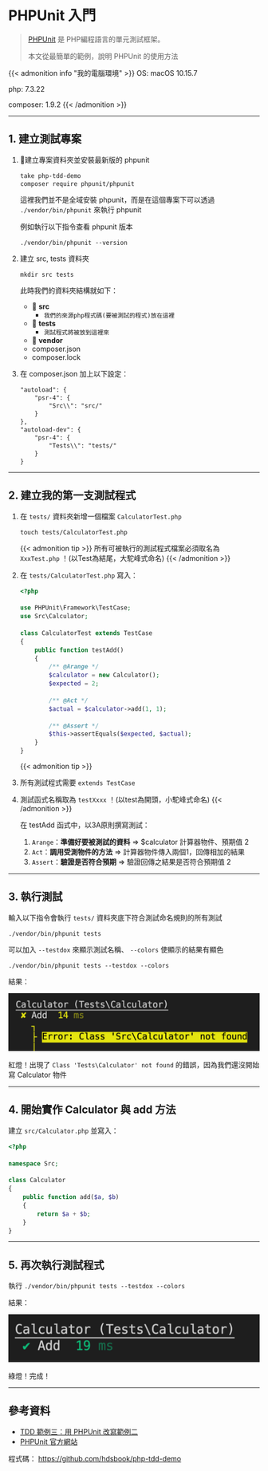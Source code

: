 # PHPUnit 入門


<!--more-->

> [PHPUnit](https://phpunit.de/index.html) 是 PHP編程語言的單元測試框架。
>
> 本文從最簡單的範例，說明 PHPUnit 的使用方法

{{< admonition info "我的電腦環境" >}}
OS: macOS 10.15.7

php: 7.3.22

composer: 1.9.2
{{< /admonition >}}

---
## 1. 建立測試專案

1. 建立專案資料夾並安裝最新版的 phpunit
    ```shell
    take php-tdd-demo
    composer require phpunit/phpunit
    ```

    這裡我們並不是全域安裝 phpunit，而是在這個專案下可以透過 `./vendor/bin/phpunit` 來執行 phpunit

    例如執行以下指令查看 phpunit 版本

    ```shell
    ./vendor/bin/phpunit --version
    ```

2. 建立 src, tests 資料夾
    ```shell
    mkdir src tests
    ```
    此時我們的資料夾結構就如下：
    - 📂 **src**
      - `我們的來源php程式碼(要被測試的程式)放在這裡`
    - 📂 **tests**
      - `測試程式將被放到這裡來`
    - 📂 **vendor**
    - composer.json
    - composer.lock

3. 在 composer.json 加上以下設定：

    ```shell
    "autoload": {
        "psr-4": {
            "Src\\": "src/"
        }
    },
    "autoload-dev": {
        "psr-4": {
            "Tests\\": "tests/"
        }
    }
    ```

---
## 2. 建立我的第一支測試程式

1. 在 `tests/` 資料夾新增一個檔案 `CalculatorTest.php`
    ```shell
    touch tests/CalculatorTest.php
    ```

    {{< admonition tip >}}
所有可被執行的測試程式檔案必須取名為 `XxxTest.php` ！(以Test為結尾，大駝峰式命名)
    {{< /admonition >}}
1. 在 `tests/CalculatorTest.php` 寫入：
    ```php
    <?php

    use PHPUnit\Framework\TestCase;
    use Src\Calculator;

    class CalculatorTest extends TestCase
    {
        public function testAdd()
        {
            /** @Arange */
            $calculator = new Calculator();
            $expected = 2;

            /** @Act */
            $actual = $calculator->add(1, 1);

            /** @Assert */
            $this->assertEquals($expected, $actual);
        }
    }
    ```

    {{< admonition tip >}}
1. 所有測試程式需要 `extends TestCase`
2. 測試函式名稱取為 `testXxxx` ！(以test為開頭，小駝峰式命名)
    {{< /admonition >}}

    在 testAdd 函式中，以3A原則撰寫測試：

   1. `Arange`：**準備好要被測試的資料** => $calculator 計算器物件、預期值 2
   2. `Act`：**調用受測物件的方法** => 計算器物件傳入兩個1，回傳相加的結果
   3. `Assert`：**驗證是否符合預期** => 驗證回傳之結果是否符合預期值 2

---
## 3. 執行測試

輸入以下指令會執行 `tests/` 資料夾底下符合測試命名規則的所有測試

```shell
./vendor/bin/phpunit tests
```

可以加入 `--testdox` 來顯示測試名稱、 `--colors` 使顯示的結果有顯色

```shell
./vendor/bin/phpunit tests --testdox --colors
```

結果：

![](img1.png)

紅燈！出現了 `Class 'Tests\Calculator' not found` 的錯誤，因為我們還沒開始寫 Calculator 物件

---
## 4. 開始實作 Calculator 與 add 方法

建立 `src/Calculator.php` 並寫入：

```php
<?php

namespace Src;

class Calculator
{
    public function add($a, $b)
    {
        return $a + $b;
    }
}
```

---
## 5. 再次執行測試程式

執行 `./vendor/bin/phpunit tests --testdox --colors`

結果：

![](img2.png)

綠燈！完成！

---
## 參考資料

- [TDD 範例三：用 PHPUnit 改寫範例二](https://ithelp.ithome.com.tw/articles/10218552)
- [PHPUnit 官方網站](https://phpunit.de/index.html)

程式碼： https://github.com/hdsbook/php-tdd-demo

